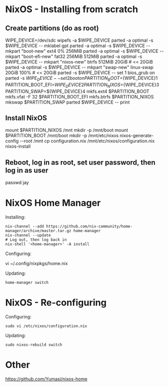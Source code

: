 # NixOS - Installing from scratch

## Create partitions (do as root)

WIPE_DEVICE=/dev/sdc
wipefs -a $WIPE_DEVICE
parted -a optimal -s $WIPE_DEVICE -- mklabel gpt
parted -a optimal -s $WIPE_DEVICE -- mkpart "boot-new"     ext4         0%      256MiB
parted -a optimal -s $WIPE_DEVICE -- mkpart "boot-efi-new" fat32        256MiB  512MiB
parted -a optimal -s $WIPE_DEVICE -- mkpart "nixos-new"    btrfs        512MiB  20GiB   # << 20GiB
parted -a optimal -s $WIPE_DEVICE -- mkpart "swap-new"     linux-swap   20GiB   100%    # << 20GiB
parted -s $WIPE_DEVICE -- set 1 bios_grub on
parted -s $WIPE_DEVICE -- set 2 boot on
PARTITION_BOOT=${WIPE_DEVICE}1
PARTITION_BOOT_EFI=${WIPE_DEVICE}2
PARTITION_NIXOS=${WIPE_DEVICE}3
PARTITION_SWAP=${WIPE_DEVICE}4
mkfs.ext4 $PARTITION_BOOT
mkfs.vfat -F 32 $PARTITION_BOOT_EFI
mkfs.btrfs $PARTITION_NIXOS
mkswap $PARTITION_SWAP
parted $WIPE_DEVICE -- print

## Install NixOS

mount $PARTITION_NIXOS /mnt
mkdir -p /mnt/boot
mount $PARTITION_BOOT /mnt/boot
mkdir -p /mnt/etc/nixos
nixos-generate-config --root /mnt
cp configuration.nix /mnt/etc/nixos/configuration.nix
nixos-install

## Reboot, log in as root, set user password, then log in as user

passwd jay

# NixOS Home Manager

Installing:

    nix-channel --add https://github.com/nix-community/home-manager/archive/master.tar.gz home-manager
    nix-channel --update
    # Log out, then log back in
    nix-shell '<home-manager>' -A install

Configuring:

  vi ~/.config/nixpkgs/home.nix

Updating:

    home-manager switch

# NixOS - Re-configuring

Configuring:

    sudo vi /etc/nixos/configuration.nix 

Updating:

    sudo nixos-rebuild switch

# Other

https://github.com/Yumasi/nixos-home
